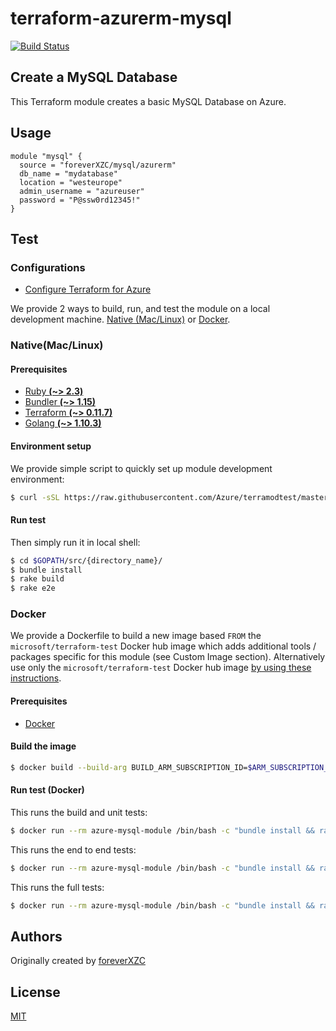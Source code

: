 # terraform-azurerm-mysql

[![Build Status](https://travis-ci.org/foreverXZC/terraform-azurerm-mysql.svg?branch=master)](https://travis-ci.org/foreverXZC/terraform-azurerm-mysql)

## Create a MySQL Database

This Terraform module creates a basic MySQL Database on Azure.

## Usage

```hcl
module "mysql" {
  source = "foreverXZC/mysql/azurerm"
  db_name = "mydatabase"
  location = "westeurope"
  admin_username = "azureuser"
  password = "P@ssw0rd12345!"
}
```

## Test

### Configurations

- [Configure Terraform for Azure](https://docs.microsoft.com/en-us/azure/virtual-machines/linux/terraform-install-configure)

We provide 2 ways to build, run, and test the module on a local development machine.  [Native (Mac/Linux)](#native-maclinux) or [Docker](#docker).

### Native(Mac/Linux)

#### Prerequisites

- [Ruby **(~> 2.3)**](https://www.ruby-lang.org/en/downloads/)
- [Bundler **(~> 1.15)**](https://bundler.io/)
- [Terraform **(~> 0.11.7)**](https://www.terraform.io/downloads.html)
- [Golang **(~> 1.10.3)**](https://golang.org/dl/)

#### Environment setup

We provide simple script to quickly set up module development environment:

```sh
$ curl -sSL https://raw.githubusercontent.com/Azure/terramodtest/master/tool/env_setup.sh | sudo bash
```

#### Run test

Then simply run it in local shell:

```sh
$ cd $GOPATH/src/{directory_name}/
$ bundle install
$ rake build
$ rake e2e
```

### Docker

We provide a Dockerfile to build a new image based `FROM` the `microsoft/terraform-test` Docker hub image which adds additional tools / packages specific for this module (see Custom Image section).  Alternatively use only the `microsoft/terraform-test` Docker hub image [by using these instructions](https://github.com/Azure/terraform-test).

#### Prerequisites

- [Docker](https://www.docker.com/community-edition#/download)

#### Build the image

```sh
$ docker build --build-arg BUILD_ARM_SUBSCRIPTION_ID=$ARM_SUBSCRIPTION_ID --build-arg BUILD_ARM_CLIENT_ID=$ARM_CLIENT_ID --build-arg BUILD_ARM_CLIENT_SECRET=$ARM_CLIENT_SECRET --build-arg BUILD_ARM_TENANT_ID=$ARM_TENANT_ID -t azure-mysql-module .
```

#### Run test (Docker)

This runs the build and unit tests:

```sh
$ docker run --rm azure-mysql-module /bin/bash -c "bundle install && rake build"
```

This runs the end to end tests:

```sh
$ docker run --rm azure-mysql-module /bin/bash -c "bundle install && rake e2e"
```

This runs the full tests:

```sh
$ docker run --rm azure-mysql-module /bin/bash -c "bundle install && rake full"
```

## Authors

Originally created by [foreverXZC](http://github.com/foreverXZC)

## License

[MIT](LICENSE)
